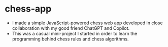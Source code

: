 # chess-app 
- I made a simple JavaScript-powered chess web app developed in close collaboration with my good friend ChatGPT and Copilot.
- This was a casual mini-project I started in order to learn the programming behind chess rules and chess algorithms.

